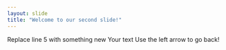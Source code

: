 ```yaml
---
layout: slide
title: "Welcome to our second slide!"
---
```

Replace line 5 with something new
Your text
Use the left arrow to go back!
